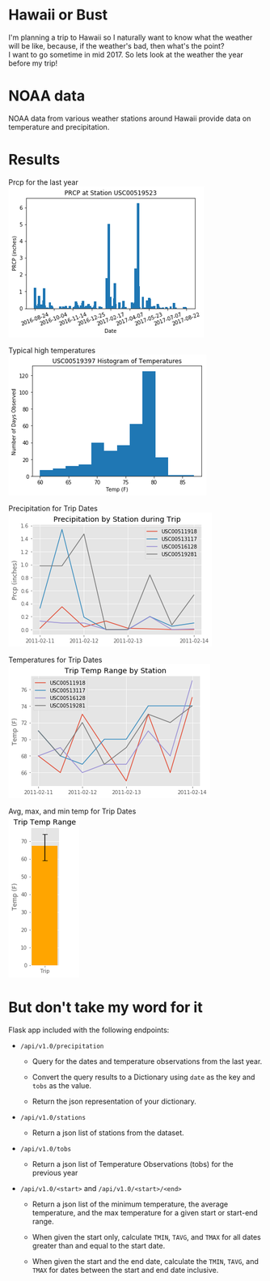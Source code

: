 # Hawaii or Bust
I'm planning a trip to Hawaii so I naturally want to know what the weather will be like, because, if the weather's bad, then what's the point?   
I want to go sometime in mid 2017.
So lets look at the weather the year before my trip!

# NOAA data
NOAA data from various weather stations around Hawaii provide data on temperature and precipitation.

 # Results
 Prcp for the last year   
 <img src='./images/station_prcp.png' />   
    
    
 Typical high temperatures   
  <img src='./images/temp_histogram.png' />    
    

 Precipitation for Trip Dates   
  <img src='./images/trip_prcp.png' />    
   
   
 Temperatures for Trip Dates   
  <img src='./images/trip_temp.png' />   
     
   
 Avg, max, and min temp for Trip Dates   
  <img src='./images/trip_temp_bar.png' />   

# But don't take my word for it
Flask app included with the following endpoints:   
* `/api/v1.0/precipitation`

  * Query for the dates and temperature observations from the last year.

  * Convert the query results to a Dictionary using `date` as the key and `tobs` as the value.

  * Return the json representation of your dictionary.

* `/api/v1.0/stations`

  * Return a json list of stations from the dataset.

* `/api/v1.0/tobs`

  * Return a json list of Temperature Observations (tobs) for the previous year

* `/api/v1.0/<start>` and `/api/v1.0/<start>/<end>`

  * Return a json list of the minimum temperature, the average temperature, and the max temperature for a given start or start-end range.

  * When given the start only, calculate `TMIN`, `TAVG`, and `TMAX` for all dates greater than and equal to the start date.

  * When given the start and the end date, calculate the `TMIN`, `TAVG`, and `TMAX` for dates between the start and end date inclusive.
